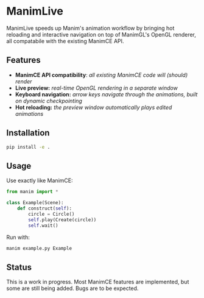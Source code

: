 # ManimLive

ManimLive speeds up Manim's animation workflow by bringing hot reloading and interactive navigation on top of ManimGL's OpenGL renderer, all compatabile with the existing ManimCE API. 

## Features

- **ManimCE API compatibility**: *all existing ManimCE code will (should) render*
- **Live preview:** *real-time OpenGL rendering in a separate window*
- **Keyboard navigation:** *arrow keys navigate through the animations, built on dynamic checkpointing*
- **Hot reloading:** *the preview window automatically plays edited animations*

## Installation

```bash
pip install -e .
```

## Usage

Use exactly like ManimCE:

```python
from manim import *

class Example(Scene):
    def construct(self):
        circle = Circle()
        self.play(Create(circle))
        self.wait()
```

Run with:
```bash
manim example.py Example
```

## Status

This is a work in progress. Most ManimCE features are implemented, but some are still being added. Bugs are to be expected. 